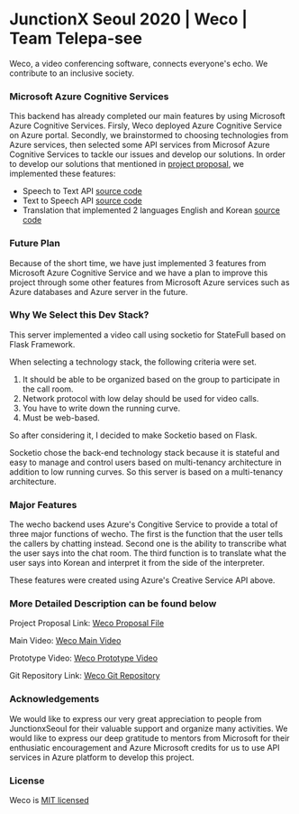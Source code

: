 # JunctionX Seoul 2020 | Weco | Team Telepa-see

Weco, a video conferencing software, connects everyone's echo. We contribute to an inclusive society. 

### Microsoft Azure Cognitive Services

This backend has already completed our main features by using Microsoft Azure Cognitive Services. Firsly, Weco deployed Azure Cognitive Service on Azure portal. Secondly, we brainstormed to choosing technologies from Azure services, then selected some API services from Microsof Azure Cognitive Services to tackle our issues and develop our solutions.
In order to develop our solutions that mentioned in [project proposal](https://drive.google.com/file/d/1FYdHjCYG57b0U-Go4lhKOeZSk-0WucPX/view), we implemented these features: 
+ Speech to Text API [source code](https://github.com/JuntionXSeoul2020Telepasee/TelepaSee-Backend/tree/master/STT)
+ Text to Speech API [source code](https://github.com/JuntionXSeoul2020Telepasee/TelepaSee-Backend/tree/master/STT)
+ Translation that implemented 2 languages English and Korean [source code](https://github.com/JuntionXSeoul2020Telepasee/TelepaSee-Backend/tree/master/translation)

### Future Plan

Because of the short time, we have just implemented 3 features from Microsoft Azure Cognitive Service and we have a plan to improve this project through some other features from Microsoft Azure services such as Azure databases and Azure server in the future. 

### Why We Select this Dev Stack?
This server implemented a video call using socketio for StateFull based on Flask Framework.

When selecting a technology stack, the following criteria were set.
1. It should be able to be organized based on the group to participate in the call room.
2. Network protocol with low delay should be used for video calls.
3. You have to write down the running curve.
4. Must be web-based.

So after considering it, I decided to make Socketio based on Flask.

Socketio chose the back-end technology stack because it is stateful and easy to manage and control users based on multi-tenancy architecture in addition to low running curves.
So this server is based on a multi-tenancy architecture.

### Major Features

The wecho backend uses Azure's Congitive Service to provide a total of three major functions of wecho. The first is the function that the user tells the callers by chatting instead. Second one is the ability to transcribe what the user says into the chat room. The third function is to translate what the user says into Korean and interpret it from the side of the interpreter.

These features were created using Azure's Creative Service API above.

### More Detailed Description can be found below
Project Proposal Link: [Weco Proposal File](https://drive.google.com/file/d/1FYdHjCYG57b0U-Go4lhKOeZSk-0WucPX/view?usp=sharing)

Main Video: [Weco Main Video](https://youtu.be/Jxf5ISGTHdc)

Prototype Video: [Weco Prototype Video](https://youtu.be/px1pHuXSqB0)

Git Repository Link: [Weco Git Repository](https://github.com/JuntionXSeoul2020Telepasee)

### Acknowledgements
We would like to express our very great appreciation to people from JunctionxSeoul for their valuable support and organize many activities. We would like to express our deep gratitude to mentors from Microsoft for their enthusiatic encouragement and Azure Microsoft credits for us to use API services in Azure platform to develop this project.

### License 
Weco is [MIT licensed](https://github.com/JuntionXSeoul2020Telepasee/TelepaSee-Backend/blob/master/LICENSE)
